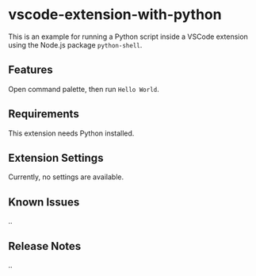 # vscode-extension-with-python

This is an example for running a Python script inside a VSCode extension using the Node.js package `python-shell`.

## Features

Open command palette, then run `Hello World`.

<!-- ![animation](images/animation.png) -->

## Requirements

This extension needs Python installed.

## Extension Settings

Currently, no settings are available.

## Known Issues

..

## Release Notes

..
